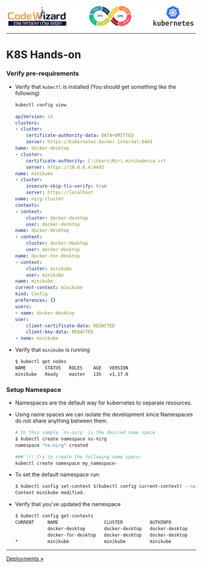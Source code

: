 ![](../resources/k8s-logos.png)

----

# K8S Hands-on

### Verify pre-requirements 

- Verify that `kubectl` is installed (You should get something like the following)
    ```sh
    kubectl config view
    ```
    ```yaml
    apiVersion: v1
    clusters:
    - cluster:
        certificate-authority-data: DATA+OMITTED
        server: https://kubernetes.docker.internal:6443
    name: docker-desktop
    - cluster:
        certificate-authority: C:\Users\Nir\.minikube\ca.crt
        server: https://10.0.0.4:8443
    name: minikube
    - cluster:
        insecure-skip-tls-verify: true
        server: https://localhost
    name: nirg-cluster
    contexts:
    - context:
        cluster: docker-desktop
        user: docker-desktop
    name: docker-desktop
    - context:
        cluster: docker-desktop
        user: docker-desktop
    name: docker-for-desktop
    - context:
        cluster: minikube
        user: minikube
    name: minikube
    current-context: minikube
    kind: Config
    preferences: {}
    users:
    - name: docker-desktop
    user:
        client-certificate-data: REDACTED
        client-key-data: REDACTED
    - name: minikube
    ```

- Verify that `minikube` is running
    ```sh
    $ kubectl get nodes
    NAME       STATUS   ROLES    AGE   VERSION
    minikube   Ready    master   11h   v1.17.0
    ```

### Setup Namespace    
- Namespaces are the default way for kubernetes to separate resources. 
- Using name spaces we can isolate the development since Namespaces do not share anything between them.
    ```sh
    # In this sample `ns-nirg` is the desired name space 
    $ kubectl create namespace ns-nirg 
    namespace "ns-nirg" created
    ```
    
    ```sh
    ### !!! Try to create the following name space:
    kubectl create namespace my_namespace-
    ```
- To set the default namespace run:

    ```sh
    $ kubectl config set-context $(kubectl config current-context) --namespace=ns-nirg
    Context minikube modified.
    ```

- Verify that you've updated the namespace

    ```sh
    $ kubectl config get-contexts
    CURRENT     NAME                 CLUSTER          AUTHINFO         NAMESPACE
                docker-desktop       docker-desktop   docker-desktop
                docker-for-desktop   docker-desktop   docker-desktop
    *           minikube             minikube         minikube         ns-nirg
    ```

---
<a href="../02-Deployments">Deployments&nbsp;&#187;</a>
